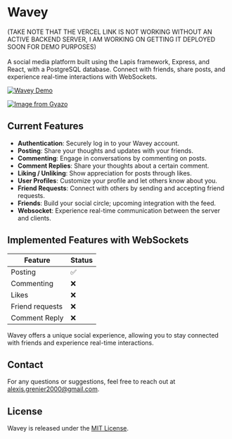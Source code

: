 # Wavey
(TAKE NOTE THAT THE VERCEL LINK IS NOT WORKING WITHOUT AN ACTIVE BACKEND SERVER, I AM WORKING ON GETTING IT DEPLOYED SOON FOR DEMO PURPOSES)
<br/>
<br/>
A social media platform built using the Lapis framework, Express, and React, with a PostgreSQL database. Connect with friends, share posts, and experience real-time interactions with WebSockets.

[![Wavey Demo](https://i.gyazo.com/8e2fd2b396ce0ecd76ccf1d773d3e984.gif)](https://gyazo.com/8e2fd2b396ce0ecd76ccf1d773d3e984)

[![Image from Gyazo](https://i.gyazo.com/78f583099b2d2bede23d4bb1c07d6ebd.gif)](https://gyazo.com/78f583099b2d2bede23d4bb1c07d6ebd)

## Current Features

- **Authentication**: Securely log in to your Wavey account.
- **Posting**: Share your thoughts and updates with your friends.
- **Commenting**: Engage in conversations by commenting on posts.
- **Comment Replies**: Share your thoughts about a certain comment.
- **Liking / Unliking**: Show appreciation for posts through likes.
- **User Profiles**: Customize your profile and let others know about you.
- **Friend Requests**: Connect with others by sending and accepting friend requests.
- **Friends**: Build your social circle; upcoming integration with the feed.
- **Websocket**: Experience real-time communication between the server and clients.

## Implemented Features with WebSockets

| Feature                 | Status   |
|-------------------------|----------|
| Posting            | ✅       |
| Commenting  | ❌       |
| Likes     | ❌       |
| Friend requests | ❌       |
| Comment Reply  | ❌       |

Wavey offers a unique social experience, allowing you to stay connected with friends and experience real-time interactions.

## Contact

For any questions or suggestions, feel free to reach out at [alexis.grenier2000@gmail.com](mailto:alexis.grenier2000@gmail.com).

## License

Wavey is released under the [MIT License](LICENSE).
